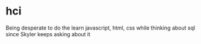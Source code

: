 # hci
Being desperate to do the learn javascript, html, css while thinking about sql since Skyler keeps asking about it 


